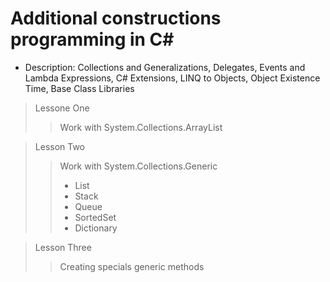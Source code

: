 # Additional constructions programming in C#
+ Description: Collections and Generalizations, Delegates, Events and Lambda Expressions, C# Extensions, LINQ to Objects, Object Existence Time, Base Class Libraries

> Lessone One
> > Work with System.Collections.ArrayList

> Lesson Two
> > Work with System.Collections.Generic
> > + List
> > + Stack
> > + Queue
> > + SortedSet
> > + Dictionary

> Lesson Three
> > Creating specials generic methods
